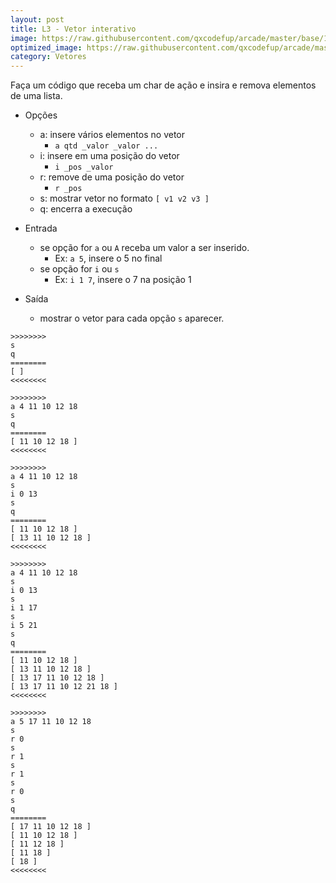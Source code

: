 ```yaml
---
layout: post
title: L3 - Vetor interativo
image: https://raw.githubusercontent.com/qxcodefup/arcade/master/base/185/__capa.jpg
optimized_image: https://raw.githubusercontent.com/qxcodefup/arcade/master/base/.thumb/185/Readme.jpg
category: Vetores
---
```

<!-- DON'T EDIT THIS FILE, GENERATED BY SCRIPT -->
<!-- DON'T EDIT THIS FILE, GENERATED BY SCRIPT -->
<!-- DON'T EDIT THIS FILE, GENERATED BY SCRIPT -->
<!-- DON'T EDIT THIS FILE, GENERATED BY SCRIPT -->
<!-- DON'T EDIT THIS FILE, GENERATED BY SCRIPT -->


Faça um código que receba um char de ação e insira e remova elementos de uma lista.

- Opções
    - a: insere vários elementos no vetor
        - `a qtd _valor _valor ...`
    - i: insere em uma posição do vetor
        - `i _pos _valor`
    - r: remove de uma posição do vetor
        - `r _pos`
    - s: mostrar vetor no formato `[ v1 v2 v3 ]`
    - q: encerra a execução

- Entrada
    - se opção for `a` ou `A` receba um valor a ser inserido.
        - Ex: `a 5`, insere o 5 no final
    - se opção for `i` ou `s` 
        - Ex: `i 1 7`, insere o 7 na posição 1
- Saída
    - mostrar o vetor para cada opção `s` aparecer.

```
>>>>>>>>
s
q
========
[ ]
<<<<<<<<

>>>>>>>>
a 4 11 10 12 18
s
q
========
[ 11 10 12 18 ]
<<<<<<<<

>>>>>>>>
a 4 11 10 12 18
s
i 0 13
s
q
========
[ 11 10 12 18 ]
[ 13 11 10 12 18 ]
<<<<<<<<

>>>>>>>>
a 4 11 10 12 18
s
i 0 13
s
i 1 17
s
i 5 21
s
q
========
[ 11 10 12 18 ]
[ 13 11 10 12 18 ]
[ 13 17 11 10 12 18 ]
[ 13 17 11 10 12 21 18 ]
<<<<<<<<

>>>>>>>>
a 5 17 11 10 12 18
s
r 0
s
r 1
s
r 1
s
r 0
s
q
========
[ 17 11 10 12 18 ]
[ 11 10 12 18 ]
[ 11 12 18 ]
[ 11 18 ]
[ 18 ]
<<<<<<<<

```
